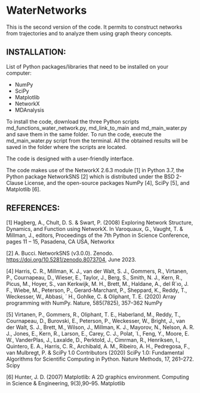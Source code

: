 # WaterNetworks
This is the second version of the code. It permits to construct networks from trajectories and to analyze them using graph theory concepts.


## INSTALLATION: 
List of Python packages/libraries that need to be installed on your computer:

- NumPy
- SciPy
- Matplotlib
- NetworkX
- MDAnalysis

To install the code, download the three Python scripts md_functions_water_network.py, md_link_to_main and md_main_water.py and save them in the same folder. To run the code, execute the md_main_water.py script from the terminal. All the obtained results will be saved in the folder where the scripts are located.

The code is designed with a user-friendly interface.

The code makes use of the NetworkX 2.6.3 module [1] in Python 3.7, the Python package NetworkSNS [2] which is distributed under the BSD 2-Clause License, and the open-source packages NumPy [4], SciPy [5], and Matplotlib [6].

## REFERENCES:  
[1] Hagberg, A., Chult, D. S. & Swart, P. (2008) Exploring Network Structure, Dynamics, and Function using NetworkX. In Varoquaux, G., Vaught, T. & Millman, J., editors, Proceedings of the 7th Python in Science Conference, pages 11 – 15, Pasadena, CA USA, Networkx

[2] A. Bucci. NetworkSNS (v3.0.0). Zenodo. https://doi.org/10.5281/zenodo.8073704,
June 2023.

[4] Harris, C. R., Millman, K. J., van der Walt, S. J., Gommers, R., Virtanen, P., Cournapeau, D., Wieser, E., Taylor, J., Berg, S., Smith, N. J., Kern, R., Picus, M., Hoyer, S., van Kerkwijk, M. H., Brett, M., Haldane, A., del R´ıo, J. F., Wiebe, M., Peterson, P., Gerard-Marchant, P., Sheppard, K., Reddy, T., Weckesser, W., Abbasi, ´ H., Gohlke, C. & Oliphant, T. E. (2020) Array programming with NumPy. Nature, 585(7825), 357–362 NumPy

[5] Virtanen, P., Gommers, R., Oliphant, T. E., Haberland, M., Reddy, T., Cournapeau, D., Burovski, E., Peterson, P., Weckesser, W., Bright, J., van der Walt, S. J., Brett, M., Wilson, J., Millman, K. J., Mayorov, N., Nelson, A. R. J., Jones, E., Kern, R., Larson, E., Carey, C. J., Polat, ˙I., Feng, Y., Moore, E. W., VanderPlas, J., Laxalde, D., Perktold, J., Cimrman, R., Henriksen, I., Quintero, E. A., Harris, C. R., Archibald, A. M., Ribeiro, A. H., Pedregosa, F., van Mulbregt, P. & SciPy 1.0 Contributors (2020) SciPy 1.0: Fundamental Algorithms for Scientific Computing in Python. Nature Methods, 17, 261–272. Scipy

[6] Hunter, J. D. (2007) Matplotlib: A 2D graphics environment. Computing in Science & Engineering, 9(3),90–95. Matplotlib
